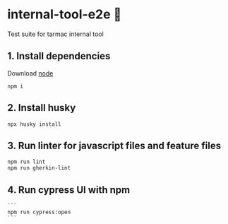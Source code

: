 # internal-tool-e2e 🐛
Test suite for tarmac internal tool

## **1. Install dependencies**

Download [node](https://nodejs.org/en/download/) 

```
npm i
```

## **2. Install husky**

```
npx husky install
```

## **3. Run linter for javascript files and feature files**
```
npm run lint
npm run gherkin-lint
```

## **4. Run cypress UI with npm**
    ```
    npm run cypress:open
    ```